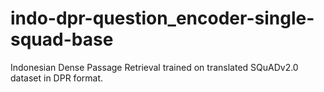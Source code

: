 # indo-dpr-question_encoder-single-squad-base
Indonesian Dense Passage Retrieval trained on translated SQuADv2.0 dataset in DPR format.
